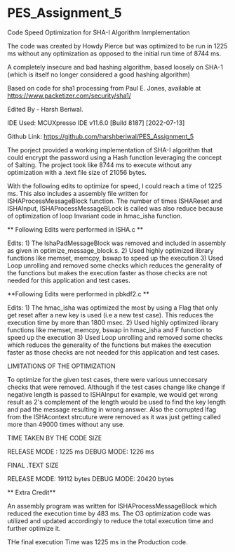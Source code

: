 # PES_Assignment_5

 Code Speed Optimization for SHA-I Algorithm Inmplementation 
 
 The code was created by Howdy Pierce but was optimized to be run in 1225 ms without any optimization as opposed to the initial run time of 8744 ms. 

 A completely insecure and bad hashing algorithm, based loosely on
 SHA-1 (which is itself no longer considered a good hashing
 algorithm)

 Based on code for sha1 processing from Paul E. Jones, available at
 https://www.packetizer.com/security/sha1/
 
 Edited By - Harsh Beriwal.
 
 IDE Used: MCUXpresso IDE v11.6.0 [Build 8187] [2022-07-13]
 
 Github Link: https://github.com/harshberiwal/PES_Assignment_5
 
 The porject provided a working implementation of SHA-I algorithm that could encrypt the password using a Hash function leveraging the concept of Salting. 
 The project took like 8744 ms to execute without any optimization with a .text file size of 21056 bytes. 
 
 With the following edits to optimize for speed, I could reach a time of 1225 ms. This also includes a assembly file written for ISHAProcessMessageBlock function. 
 The number of times ISHAReset and ISHAInput, ISHAProcessMessageBLock is called was also reduce because of optimization of loop Invariant code in hmac_isha   function. 
 
** Following Edits were performed in ISHA.c **
 
Edits: 1) The IshaPadMessageBlock was removed and included in assembly as given in optimize_message_block.s.
 2) Used highly optimized library functions like memset, memcpy, bswap to speed up the execution
 3) Used Loop unrolling and removed some checks which reduces the generality of the functions but makes the execution faster as those checks are not needed
 for this application and test cases.
 
 **Following Edits were performed in pbkdf2.c **
 
Edits: 1) The hmac_isha was optimized the most by using a Flag that only get reset after a new key is used (i.e a new test case). This reduces the execution time  by more than 1800 msec.
2) Used highly optimized library functions like memset, memcpy, bswap in hmac_isha and F function to speed up the execution
3) Used Loop unrolling and removed some checks which reduces the generality of the functions but makes the execution faster as those checks are not needed for      this application and test cases.

LIMITATIONS OF THE OPTIMIZATION 

To optimize for the given test cases, there were various unneccesary checks that were removed. Although if the test cases change like change if negative length is passed to ISHAInput for example, we would get wrong result as 2's complement of the length would be used to find the key length and pad the message resulting in wrong answer. Also the corrupted lfag from the ISHAcontext strcuture were removed as it was just getting called more than 49000 times without any use. 

TIME TAKEN BY THE CODE SIZE 

RELEASE MODE : 1225 ms 
DEBUG MODE: 1226 ms 

FINAL .TEXT SIZE 

RELEASE MODE: 19112 bytes 
DEBUG MODE: 20420 bytes   

** Extra Credit**

An assembly program was written for ISHAProcessMessageBlock which reduced the execution time by 483 ms. The O3 optimization code was utilized and updated accordingly to reduce the total execution time and further optimize it. 

THe final execution Time was 1225 ms in the Production code. 





 
 

